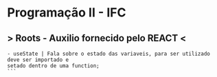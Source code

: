 # Programação II - IFC


## > Roots - Auxilio fornecido pelo REACT <
`````
- useState | Fala sobre o estado das variaveis, para ser utilizado deve ser importado e 
setado dentro de uma function;
```
